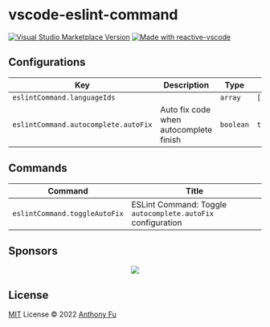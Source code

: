# vscode-eslint-command

<a href="https://marketplace.visualstudio.com/items?itemName=antfu.vscode-eslint-command" target="__blank"><img src="https://img.shields.io/visual-studio-marketplace/v/antfu.vscode-eslint-command.svg?color=eee&amp;label=VS%20Code%20Marketplace&logo=visual-studio-code" alt="Visual Studio Marketplace Version" /></a>
<a href="https://kermanx.github.io/reactive-vscode/" target="__blank"><img src="https://img.shields.io/badge/made_with-reactive--vscode-%23007ACC?style=flat&labelColor=%23229863"  alt="Made with reactive-vscode" /></a>

## Configurations

<!-- configs -->

| Key                                  | Description                            | Type      | Default                       |
| ------------------------------------ | -------------------------------------- | --------- | ----------------------------- |
| `eslintCommand.languageIds`          |                                        | `array`   | `["typescript","javascript"]` |
| `eslintCommand.autocomplete.autoFix` | Auto fix code when autocomplete finish | `boolean` | `true`                        |

<!-- configs -->

## Commands

<!-- commands -->

| Command                       | Title                                                       |
| ----------------------------- | ----------------------------------------------------------- |
| `eslintCommand.toggleAutoFix` | ESLint Command: Toggle `autocomplete.autoFix` configuration |

<!-- commands -->

## Sponsors

<p align="center">
  <a href="https://cdn.jsdelivr.net/gh/antfu/static/sponsors.svg">
    <img src='https://cdn.jsdelivr.net/gh/antfu/static/sponsors.png'/>
  </a>
</p>

## License

[MIT](./LICENSE.md) License © 2022 [Anthony Fu](https://github.com/antfu)
